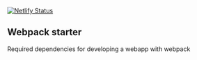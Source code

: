 [![Netlify Status](https://api.netlify.com/api/v1/badges/23675b27-b490-4493-8d13-800df86867b9/deploy-status)](https://app.netlify.com/sites/asimplewebpackdemo/deploys)
## Webpack starter

Required dependencies for developing a webapp with webpack
